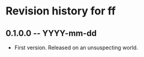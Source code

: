 # Revision history for ff

## 0.1.0.0 -- YYYY-mm-dd

* First version. Released on an unsuspecting world.
